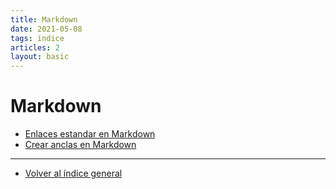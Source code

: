 ```yaml
---
title: Markdown
date: 2021-05-08
tags: indice
articles: 2
layout: basic
---
```


# Markdown
- [Enlaces estandar en Markdown](../markdown/enlaces-estandar-en-markdown)
- [Crear anclas en Markdown](../markdown/crear-anclas-en-markdown)

***

- [Volver al índice general](../index)
